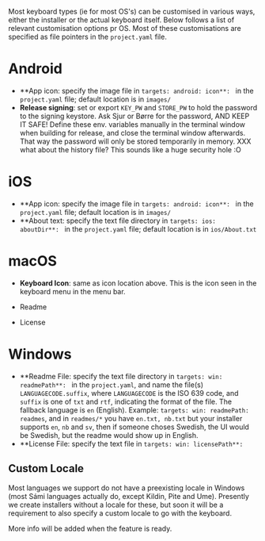 Most keyboard types (ie for most OS's) can be customised in various ways, either
the installer or the actual keyboard itself. Below follows a list of relevant
customisation options pr OS. Most of these customisations are specified as file
pointers in the `project.yaml` file.


# Android


* **App icon: specify the image file in `targets: android: icon**: ` in the
  `project.yaml` file; default location is in `images/`
* **Release signing**:  set or export `KEY_PW` and `STORE_PW` to hold the
  password to the signing keystore. Ask Sjur or Børre for the password,
  AND KEEP IT SAFE! Define these env. variables manually in the terminal window
  when building for release, and close the terminal window afterwards. That way
  the password will only be stored temporarily in memory. XXX what about the
  history file? This sounds like a huge security hole :O


# iOS


* **App icon: specify the image file in `targets: android: icon**: ` in the
  `project.yaml` file; default location is in `images/`
* **About text: specify the text file directory in `targets: ios: aboutDir**: ` in
  the `project.yaml` file; default location is in `ios/About.txt`


# macOS


* **Keyboard Icon**:  same as icon location above. This is the icon seen in the
  keyboard menu in the menu bar.


* Readme
* License


# Windows


* **Readme File: specify the text file directory in `targets: win: readmePath**: `
  in the `project.yaml`, and name the file(s) `LANGUAGECODE.suffix`, where
  `LANGUAGECODE` is the ISO 639 code, and `suffix` is one of `txt` and
  `rtf`, indicating the format of the file. The fallback language is `en`
  (English). Example: `targets: win: readmePath: readmes`, and in `readmes/*`
  you have `en.txt, nb.txt` but your installer supports `en`, `nb` and
  `sv`, then if someone choses Swedish, the UI would be Swedish, but the
  readme would show up in English.
* **License File: specify the text file in `targets: win: licensePath**: `


##  Custom Locale


Most languages we support do not have a preexisting locale in Windows (most Sámi
languages actually do, except Kildin, Pite and Ume). Presently we create
installers without a locale for these, but soon it will be a requirement to also
specify a custom locale to go with the keyboard.


More info will be added when the feature is ready.
